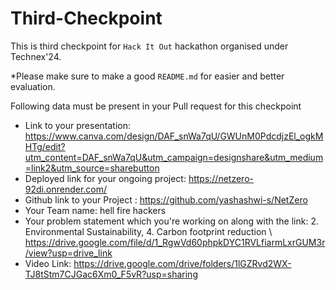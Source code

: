 # Third-Checkpoint

This is third checkpoint for `Hack It Out` hackathon organised under Technex'24.

*Please make sure to make a good `README.md` for easier and better evaluation.

Following data must be present in your Pull request for this checkpoint
- Link to your presentation: https://www.canva.com/design/DAF_snWa7qU/GWUnM0PdcdjzEl_ogkMHTg/edit?utm_content=DAF_snWa7qU&utm_campaign=designshare&utm_medium=link2&utm_source=sharebutton
- Deployed link for your ongoing project: https://netzero-92di.onrender.com/
- Github link to your Project : https://github.com/yashashwi-s/NetZero
- Your Team name: hell fire hackers
- Your problem statement which you're working on along with the link: 2. Environmental Sustainability, 4. Carbon footprint reduction \ https://drive.google.com/file/d/1_RgwVd60phpkDYC1RVLfiarmLxrGUM3r/view?usp=drive_link
- Video Link: https://drive.google.com/drive/folders/1lGZRvd2WX-TJ8tStm7CJGac6Xm0_F5vR?usp=sharing
  
